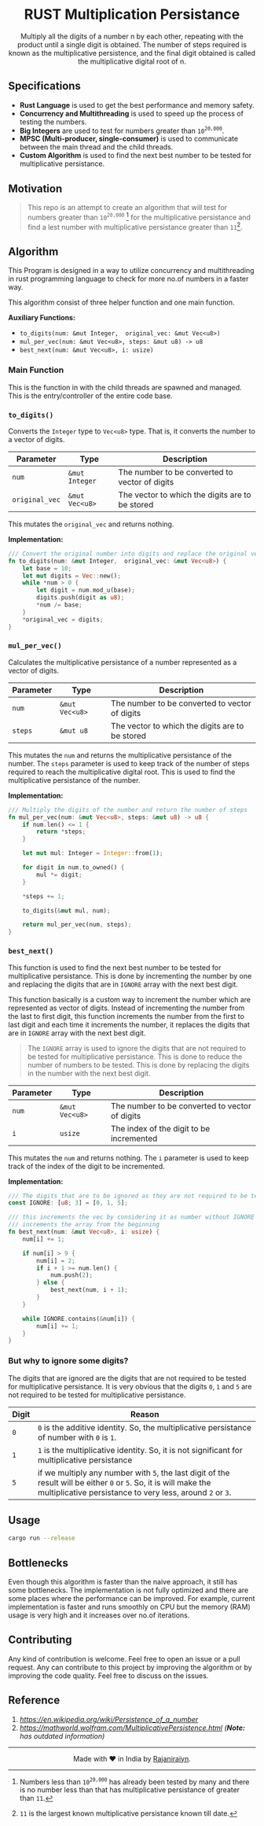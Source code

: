 <div align="center">

# RUST Multiplication Persistance

Multiply all the digits of a number n by each other, repeating with the product until a single digit is obtained. The number of steps required is known as the multiplicative persistence, and the final digit obtained is called the multiplicative digital root of n.

</div>

## Specifications

- **Rust Language** is used to get the best performance and memory safety.
- **Concurrency and Multithreading** is used to speed up the process of testing the numbers.
- **Big Integers** are used to test for numbers greater than `10`<sup>`20,000`</sup>.
- **MPSC (Multi-producer, single-consumer)** is used to communicate between the main thread and the child threads.
- **Custom Algorithm** is used to find the next best number to be tested for multiplicative persistance.

## Motivation

> This repo is an attempt to create an algorithm that will test for numbers greater than `10`<sup>`20,000`</sup> [^1] for the multiplicative persistance and find a lest number with multiplicative persistance greater than `11`[^2].

[^1]: Numbers less than `10`<sup>`20,000`</sup> has already been tested by many and there is no number less than that has multiplicative persistance of greater than `11`.
[^2]: `11` is the largest known multiplicative persistance known till date.

## Algorithm

This Program is designed in a way to utilize concurrency and multithreading in rust programming language to check for more no.of numbers in a faster way.

This algorithm consist of three helper function and one main function.

**Auxiliary Functions:**

- `to_digits(num: &mut Integer,  original_vec: &mut Vec<u8>)`
- `mul_per_vec(num: &mut Vec<u8>, steps: &mut u8) -> u8`
- `best_next(num: &mut Vec<u8>, i: usize)`

### Main Function

This is the function in with the child threads are spawned and managed. This is the entry/controller of the entire code base.

### `to_digits()`

Converts the `Integer` type to `Vec<u8>` type. That is, it converts the number to a vector of digits.

| Parameter      | Type           | Description                                     |
| -------------- | -------------- | ----------------------------------------------- |
| `num`          | `&mut Integer` | The number to be converted to vector of digits  |
| `original_vec` | `&mut Vec<u8>` | The vector to which the digits are to be stored |

This mutates the `original_vec` and returns nothing.

**Implementation:**

```rs
/// Convert the original number into digits and replace the original vec with new one
fn to_digits(num: &mut Integer,  original_vec: &mut Vec<u8>) {
    let base = 10;
    let mut digits = Vec::new();
    while *num > 0 {
        let digit = num.mod_u(base);
        digits.push(digit as u8);
        *num /= base;
    }
    *original_vec = digits;
}
```

### `mul_per_vec()`

Calculates the multiplicative persistance of a number represented as a vector of digits.

| Parameter | Type           | Description                                     |
| --------- | -------------- | ----------------------------------------------- |
| `num`     | `&mut Vec<u8>` | The number to be converted to vector of digits  |
| `steps`   | `&mut u8`      | The vector to which the digits are to be stored |

This mutates the `num` and returns the multiplicative persistance of the number. The `steps` parameter is used to keep track of the number of steps required to reach the multiplicative digital root. This is used to find the multiplicative persistance of the number.

**Implementation:**

```rs
/// Multiply the digits of the number and return the number of steps
fn mul_per_vec(num: &mut Vec<u8>, steps: &mut u8) -> u8 {
    if num.len() <= 1 {
        return *steps;
    }

    let mut mul: Integer = Integer::from(1);

    for digit in num.to_owned() {
        mul *= digit;
    }

    *steps += 1;

    to_digits(&mut mul, num);

    return mul_per_vec(num, steps);
}
```

### `best_next()`

This function is used to find the next best number to be tested for multiplicative persistance. This is done by incrementing the number by one and replacing the digits that are in `IGNORE` array with the next best digit.

This function basically is a custom way to increment the number which are represented as vector of digits. Instead of incrementing the number from the last to first digit, this function increments the number from the first to last digit and each time it increments the number, it replaces the digits that are in `IGNORE` array with the next best digit.

> The `IGNORE` array is used to ignore the digits that are not required to be tested for multiplicative persistance. This is done to reduce the number of numbers to be tested. This is done by replacing the digits in the number with the next best digit.

| Parameter | Type           | Description                                    |
| --------- | -------------- | ---------------------------------------------- |
| `num`     | `&mut Vec<u8>` | The number to be converted to vector of digits |
| `i`       | `usize`        | The index of the digit to be incremented       |

This mutates the `num` and returns nothing. The `i` parameter is used to keep track of the index of the digit to be incremented.

**Implementation:**

```rs
/// The digits that are to be ignored as they are not required to be tested
const IGNORE: [u8; 3] = [0, 1, 5];

/// this increments the vec by considering it as number without IGNORE
/// increments the array from the beginning
fn best_next(num: &mut Vec<u8>, i: usize) {
    num[i] += 1;

    if num[i] > 9 {
        num[i] = 2;
        if i + 1 >= num.len() {
            num.push(2);
        } else {
            best_next(num, i + 1);
        }
    }

    while IGNORE.contains(&num[i]) {
        num[i] += 1;
    }
}
```

### But why to ignore some digits?

The digits that are ignored are the digits that are not required to be tested for multiplicative persistance. It is very obvious that the digits `0`, `1` and `5` are not required to be tested for multiplicative persistance.

| Digit | Reason                                                                                                                                                                          |
| ----- | ------------------------------------------------------------------------------------------------------------------------------------------------------------------------------- |
| `0`   | `0` is the additive identity. So, the multiplicative persistance of number with `0` is `1`.                                                                                     |
| `1`   | `1` is the multiplicative identity. So, it is not significant for multiplicative persistance                                                                                    |
| `5`   | if we multiply any number with `5`, the last digit of the result will be either `0` or `5`. So, it is will make the multiplicative persistance to very less, around `2` or `3`. |

## Usage

```sh
cargo run --release
```

## Bottlenecks

Even though this algorithm is faster than the naive approach, it still has some bottlenecks. The implementation is not fully optimized and there are some places where the performance can be improved. For example, current implementation is faster and runs smoothly on CPU but the memory (RAM) usage is very high and it increases over no.of iterations.

## Contributing

Any kind of contribution is welcome. Feel free to open an issue or a pull request.
Any can contribute to this project by improving the algorithm or by improving the code quality. Feel free to discuss on the issues.

## Reference

1. *https://en.wikipedia.org/wiki/Persistence_of_a_number*
2. *https://mathworld.wolfram.com/MultiplicativePersistence.html (**Note:** has outdated information)*

---

<div align="center">

Made with ❤️ in India by [Rajaniraiyn](https://dub.sh/raja-portfolio).

</div>

